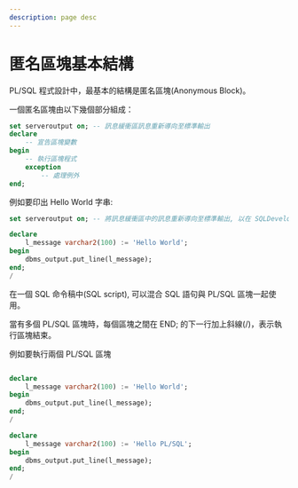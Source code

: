 ```yaml
---
description: page desc
---
```


# 匿名區塊基本結構

PL/SQL 程式設計中，最基本的結構是匿名區塊(Anonymous Block)。

一個匿名區塊由以下幾個部分組成：

```sql
set serveroutput on; -- 訊息緩衝區訊息重新導向至標準輸出
declare
    -- 宣告區塊變數
begin
    -- 執行區塊程式
    exception
        -- 處理例外
end;
```

例如要印出 Hello World 字串:
```sql
set serveroutput on; -- 將訊息緩衝區中的訊息重新導向至標準輸出, 以在 SQLDeveloper 中顯示訊息

declare
    l_message varchar2(100) := 'Hello World';
begin
    dbms_output.put_line(l_message);
end;
/
```

在一個 SQL 命令稿中(SQL script), 可以混合 SQL 語句與 PL/SQL 區塊一起使用。

當有多個 PL/SQL 區塊時，每個區塊之間在 END; 的下一行加上斜線(/)，表示執行區塊結束。

例如要執行兩個 PL/SQL 區塊

```sql

declare
    l_message varchar2(100) := 'Hello World';
begin
    dbms_output.put_line(l_message);
end;
/

declare
    l_message varchar2(100) := 'Hello PL/SQL';
begin
    dbms_output.put_line(l_message);
end;
/
```
